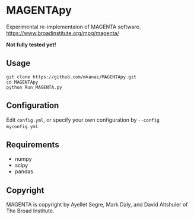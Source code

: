 # MAGENTApy
Experimental re-implementaion of MAGENTA software. https://www.broadinstitute.org/mpg/magenta/

**Not fully tested yet!**

## Usage
```{shell}
git clone https://github.com/mkanai/MAGENTApy.git
cd MAGENTApy
python Run_MAGENTA.py
```

## Configuration
Edit `config.yml`, or specify your own configuration by `--config myconfig.yml`.

## Requirements
- numpy
- scipy
- pandas


## Copyright
MAGENTA is copyright by Ayellet Segre, Mark Daly, and David Altshuler of The Broad Institute.
